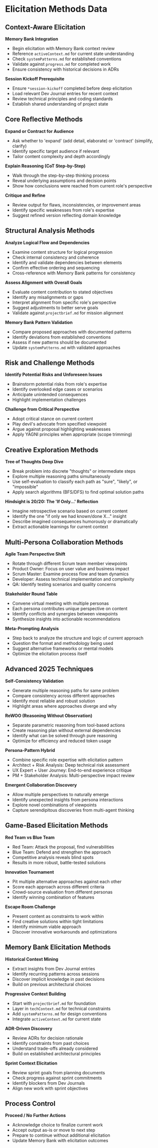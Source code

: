 # Elicitation Methods Data

## Context-Aware Elicitation

**Memory Bank Integration**
- Begin elicitation with Memory Bank context review
- Reference `activeContext.md` for current state understanding
- Check `systemPatterns.md` for established conventions
- Validate against `progress.md` for completed work
- Ensure consistency with historical decisions in ADRs

**Session Kickoff Prerequisite**
- Ensure `*session-kickoff` completed before deep elicitation
- Load relevant Dev Journal entries for recent context
- Review technical principles and coding standards
- Establish shared understanding of project state

## Core Reflective Methods

**Expand or Contract for Audience**
- Ask whether to 'expand' (add detail, elaborate) or 'contract' (simplify, clarify)
- Identify specific target audience if relevant
- Tailor content complexity and depth accordingly

**Explain Reasoning (CoT Step-by-Step)**
- Walk through the step-by-step thinking process
- Reveal underlying assumptions and decision points
- Show how conclusions were reached from current role's perspective

**Critique and Refine**
- Review output for flaws, inconsistencies, or improvement areas
- Identify specific weaknesses from role's expertise
- Suggest refined version reflecting domain knowledge

## Structural Analysis Methods

**Analyze Logical Flow and Dependencies**
- Examine content structure for logical progression
- Check internal consistency and coherence
- Identify and validate dependencies between elements
- Confirm effective ordering and sequencing
- Cross-reference with Memory Bank patterns for consistency

**Assess Alignment with Overall Goals**
- Evaluate content contribution to stated objectives
- Identify any misalignments or gaps
- Interpret alignment from specific role's perspective
- Suggest adjustments to better serve goals
- Validate against `projectbrief.md` for mission alignment

**Memory Bank Pattern Validation**
- Compare proposed approaches with documented patterns
- Identify deviations from established conventions
- Assess if new patterns should be documented
- Update `systemPatterns.md` with validated approaches

## Risk and Challenge Methods

**Identify Potential Risks and Unforeseen Issues**
- Brainstorm potential risks from role's expertise
- Identify overlooked edge cases or scenarios
- Anticipate unintended consequences
- Highlight implementation challenges

**Challenge from Critical Perspective**
- Adopt critical stance on current content
- Play devil's advocate from specified viewpoint
- Argue against proposal highlighting weaknesses
- Apply YAGNI principles when appropriate (scope trimming)

## Creative Exploration Methods

**Tree of Thoughts Deep Dive**
- Break problem into discrete "thoughts" or intermediate steps
- Explore multiple reasoning paths simultaneously
- Use self-evaluation to classify each path as "sure", "likely", or "impossible"
- Apply search algorithms (BFS/DFS) to find optimal solution paths

**Hindsight is 20/20: The 'If Only...' Reflection**
- Imagine retrospective scenario based on current content
- Identify the one "if only we had known/done X..." insight
- Describe imagined consequences humorously or dramatically
- Extract actionable learnings for current context

## Multi-Persona Collaboration Methods

**Agile Team Perspective Shift**
- Rotate through different Scrum team member viewpoints
- Product Owner: Focus on user value and business impact
- Scrum Master: Examine process flow and team dynamics
- Developer: Assess technical implementation and complexity
- QA: Identify testing scenarios and quality concerns

**Stakeholder Round Table**
- Convene virtual meeting with multiple personas
- Each persona contributes unique perspective on content
- Identify conflicts and synergies between viewpoints
- Synthesize insights into actionable recommendations

**Meta-Prompting Analysis**
- Step back to analyze the structure and logic of current approach
- Question the format and methodology being used
- Suggest alternative frameworks or mental models
- Optimize the elicitation process itself

## Advanced 2025 Techniques

**Self-Consistency Validation**
- Generate multiple reasoning paths for same problem
- Compare consistency across different approaches
- Identify most reliable and robust solution
- Highlight areas where approaches diverge and why

**ReWOO (Reasoning Without Observation)**
- Separate parametric reasoning from tool-based actions
- Create reasoning plan without external dependencies
- Identify what can be solved through pure reasoning
- Optimize for efficiency and reduced token usage

**Persona-Pattern Hybrid**
- Combine specific role expertise with elicitation pattern
- Architect + Risk Analysis: Deep technical risk assessment
- UX Expert + User Journey: End-to-end experience critique
- PM + Stakeholder Analysis: Multi-perspective impact review

**Emergent Collaboration Discovery**
- Allow multiple perspectives to naturally emerge
- Identify unexpected insights from persona interactions
- Explore novel combinations of viewpoints
- Capture serendipitous discoveries from multi-agent thinking

## Game-Based Elicitation Methods

**Red Team vs Blue Team**
- Red Team: Attack the proposal, find vulnerabilities
- Blue Team: Defend and strengthen the approach
- Competitive analysis reveals blind spots
- Results in more robust, battle-tested solutions

**Innovation Tournament**
- Pit multiple alternative approaches against each other
- Score each approach across different criteria
- Crowd-source evaluation from different personas
- Identify winning combination of features

**Escape Room Challenge**
- Present content as constraints to work within
- Find creative solutions within tight limitations
- Identify minimum viable approach
- Discover innovative workarounds and optimizations

## Memory Bank Elicitation Methods

**Historical Context Mining**
- Extract insights from Dev Journal entries
- Identify recurring patterns across sessions
- Discover implicit knowledge in past decisions
- Build on previous architectural choices

**Progressive Context Building**
- Start with `projectbrief.md` for foundation
- Layer in `techContext.md` for technical constraints
- Add `systemPatterns.md` for design conventions
- Integrate `activeContext.md` for current state

**ADR-Driven Discovery**
- Review ADRs for decision rationale
- Identify constraints from past choices
- Understand trade-offs already considered
- Build on established architectural principles

**Sprint Context Elicitation**
- Review sprint goals from planning documents
- Check progress against sprint commitments
- Identify blockers from Dev Journals
- Align new work with sprint objectives

## Process Control

**Proceed / No Further Actions**
- Acknowledge choice to finalize current work
- Accept output as-is or move to next step
- Prepare to continue without additional elicitation
- Update Memory Bank with elicitation outcomes
